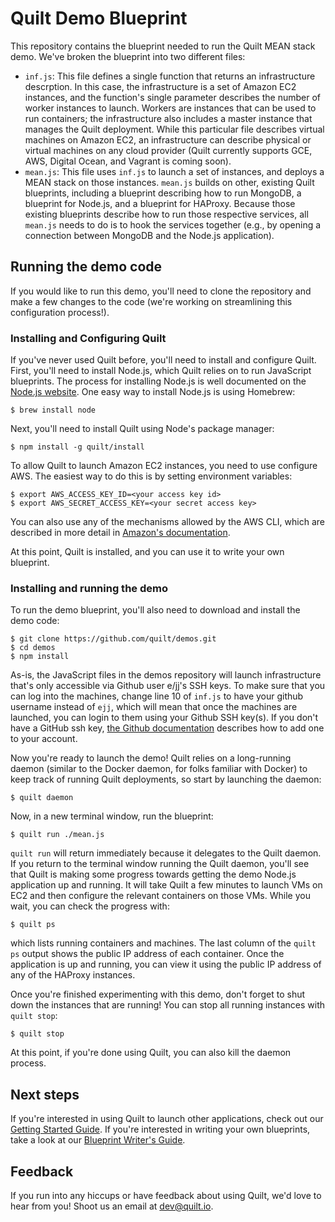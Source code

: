 # Quilt Demo Blueprint

This repository contains the blueprint needed to run the Quilt MEAN stack
demo.  We've broken the blueprint into two different files:

- `inf.js`: This file defines a single function that returns an infrastructure
descrption.  In this case, the infrastructure is a set of Amazon EC2 instances,
and the function's single parameter describes the number of worker instances
to launch.  Workers are instances that can be used to run containers;
the infrastructure also includes a master instance that manages the Quilt
deployment.  While this particular file describes virtual machines on Amazon
EC2, an infrastructure can describe physical or virtual machines
on any cloud provider (Quilt currently supports GCE, AWS, Digital Ocean,
and Vagrant is coming soon).
- `mean.js`: This file uses `inf.js` to launch a set of instances, and deploys
a MEAN stack on those instances.  `mean.js` builds on other, existing Quilt
blueprints, including a blueprint describing how to run MongoDB, a blueprint
for Node.js, and a blueprint for HAProxy. Because those existing blueprints
describe how to run those respective services, all `mean.js` needs to do is to
hook the services together (e.g., by opening a connection between MongoDB
and the Node.js application).

## Running the demo code

If you would like to run this demo, you'll need to clone the repository
and make a few changes to the code (we're working on streamlining this
configuration process!).

### Installing and Configuring Quilt

If you've never used Quilt before, you'll need to install and configure
Quilt.  First, you'll need to install Node.js, which
Quilt relies on to run JavaScript blueprints.  The process for installing
Node.js is well documented on the
[Node.js website](https://nodejs.org/en/download/). One easy way to install
Node.js is using Homebrew:

```console
$ brew install node
```

Next, you'll need to install Quilt using Node's package manager:

```console
$ npm install -g quilt/install
```

To allow Quilt to launch Amazon EC2 instances, you need to use configure AWS.
The easiest way to do this is by setting environment variables:

```console
$ export AWS_ACCESS_KEY_ID=<your access key id>
$ export AWS_SECRET_ACCESS_KEY=<your secret access key>
```

You can also use any of the mechanisms allowed by the AWS CLI, which
are described in more detail in
[Amazon's documentation](http://docs.aws.amazon.com/cli/latest/userguide/cli-chap-getting-started.html).

At this point, Quilt is installed, and you can use it to write your own
blueprint.

### Installing and running the demo

To run the demo blueprint, you'll also need to download and
install the demo code:

```console
$ git clone https://github.com/quilt/demos.git
$ cd demos
$ npm install
```

As-is, the JavaScript files in the demos repository  will launch infrastructure
that's only accessible via Github user e/jj's SSH keys. To make sure that you
can log into the machines, change line
10 of `inf.js` to have your github username instead of `ejj`, which will mean
that once the machines are launched, you can login to them using your Github SSH
key(s). If you don't have a GitHub ssh key,
[the Github documentation](https://help.github.com/articles/connecting-to-github-with-ssh/)
describes how to add one to your account.

Now you're ready to launch the demo! Quilt relies on a long-running
daemon (similar to the Docker daemon, for folks familiar with Docker) to keep
track of running Quilt deployments, so start by launching the daemon:

```console
$ quilt daemon
```

Now, in a new terminal window, run the blueprint:

```console
$ quilt run ./mean.js
```

`quilt run` will return immediately because it delegates to the Quilt daemon.
If you return to the terminal window running the Quilt daemon, you'll see that
Quilt is making some progress towards getting the demo Node.js application up
and running.  It will take Quilt a few minutes to launch VMs on EC2 and then
configure the relevant containers on those VMs. While you wait, you can check
the progress with:

```console
$ quilt ps
```

which lists running containers and machines. The last column of the `quilt ps`
output shows the public IP address of each container. Once the application is
up and running, you can view it using the public IP address of any of the
HAProxy instances.

Once you're finished experimenting with this demo, don't forget to shut down
the instances that are running! You can stop all running instances with
`quilt stop`:

```console
$ quilt stop
```

At this point, if you're done using Quilt, you can also kill the daemon
process.

## Next steps

If you're interested in using Quilt to launch other applications, check out our
[Getting Started Guide](https://github.com/quilt/quilt/blob/master/docs/GettingStarted.md).
If you're interested in writing your own blueprints, take a look at our
[Blueprint Writer's Guide](https://github.com/quilt/quilt/blob/master/docs/spec-writers-guide.md).

## Feedback

If you run into any hiccups or have feedback about using Quilt, we'd love to
hear from you! Shoot us an email at [dev@quilt.io](mailto:dev@quilt.io).

